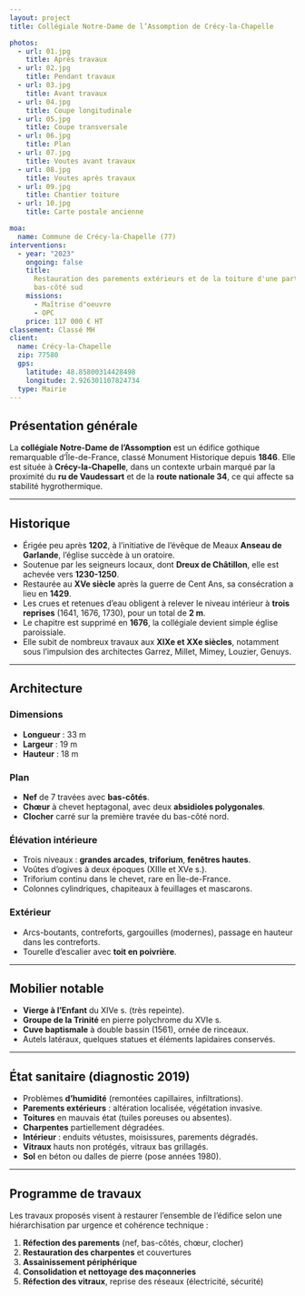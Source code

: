 ```yaml
---
layout: project
title: Collégiale Notre-Dame de l’Assomption de Crécy-la-Chapelle

photos:
  - url: 01.jpg
    title: Après travaux
  - url: 02.jpg
    title: Pendant travaux
  - url: 03.jpg
    title: Avant travaux
  - url: 04.jpg
    title: Coupe longitudinale
  - url: 05.jpg
    title: Coupe transversale
  - url: 06.jpg
    title: Plan
  - url: 07.jpg
    title: Voutes avant travaux
  - url: 08.jpg
    title: Voutes après travaux
  - url: 09.jpg
    title: Chantier toiture
  - url: 10.jpg
    title: Carte postale ancienne

moa:
  name: Commune de Crécy-la-Chapelle (77)
interventions:
  - year: "2023"
    ongoing: false
    title:
      Restauration des parements extérieurs et de la toiture d'une partie du
      bas-côté sud
    missions:
      - Maîtrise d"oeuvre
      - OPC
    price: 117 000 € HT
classement: Classé MH
client:
  name: Crécy-la-Chapelle
  zip: 77580
  gps:
    latitude: 48.85800314428498
    longitude: 2.926301107824734
  type: Mairie
---
```


## Présentation générale

La **collégiale Notre-Dame de l’Assomption** est un édifice gothique remarquable
d’Île-de-France, classé Monument Historique depuis **1846**. Elle est située à
**Crécy-la-Chapelle**, dans un contexte urbain marqué par la proximité du **ru
de Vaudessart** et de la **route nationale 34**, ce qui affecte sa stabilité
hygrothermique.

---

## Historique

- Érigée peu après **1202**, à l’initiative de l’évêque de Meaux **Anseau de
  Garlande**, l’église succède à un oratoire.
- Soutenue par les seigneurs locaux, dont **Dreux de Châtillon**, elle est
  achevée vers **1230-1250**.
- Restaurée au **XVe siècle** après la guerre de Cent Ans, sa consécration a
  lieu en **1429**.
- Les crues et retenues d’eau obligent à relever le niveau intérieur à **trois
  reprises** (1641, 1676, 1730), pour un total de **2 m**.
- Le chapitre est supprimé en **1676**, la collégiale devient simple église
  paroissiale.
- Elle subit de nombreux travaux aux **XIXe et XXe siècles**, notamment sous
  l’impulsion des architectes Garrez, Millet, Mimey, Louzier, Genuys.

---

## Architecture

### Dimensions

- **Longueur** : 33 m
- **Largeur** : 19 m
- **Hauteur** : 18 m

### Plan

- **Nef** de 7 travées avec **bas-côtés**.
- **Chœur** à chevet heptagonal, avec deux **absidioles polygonales**.
- **Clocher** carré sur la première travée du bas-côté nord.

### Élévation intérieure

- Trois niveaux : **grandes arcades**, **triforium**, **fenêtres hautes**.
- Voûtes d’ogives à deux époques (XIIIe et XVe s.).
- Triforium continu dans le chevet, rare en Île-de-France.
- Colonnes cylindriques, chapiteaux à feuillages et mascarons.

### Extérieur

- Arcs-boutants, contreforts, gargouilles (modernes), passage en hauteur dans
  les contreforts.
- Tourelle d’escalier avec **toit en poivrière**.

---

## Mobilier notable

- **Vierge à l’Enfant** du XIVe s. (très repeinte).
- **Groupe de la Trinité** en pierre polychrome du XVIe s.
- **Cuve baptismale** à double bassin (1561), ornée de rinceaux.
- Autels latéraux, quelques statues et éléments lapidaires conservés.

---

## État sanitaire (diagnostic 2019)

- Problèmes **d’humidité** (remontées capillaires, infiltrations).
- **Parements extérieurs** : altération localisée, végétation invasive.
- **Toitures** en mauvais état (tuiles poreuses ou absentes).
- **Charpentes** partiellement dégradées.
- **Intérieur** : enduits vétustes, moisissures, parements dégradés.
- **Vitraux** hauts non protégés, vitraux bas grillagés.
- **Sol** en béton ou dalles de pierre (pose années 1980).

---

## Programme de travaux

Les travaux proposés visent à restaurer l’ensemble de l’édifice selon une
hiérarchisation par urgence et cohérence technique :

1. **Réfection des parements** (nef, bas-côtés, chœur, clocher)
2. **Restauration des charpentes** et couvertures
3. **Assainissement périphérique**
4. **Consolidation et nettoyage des maçonneries**
5. **Réfection des vitraux**, reprise des réseaux (électricité, sécurité)
